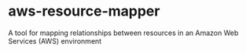# aws-resource-mapper

A tool for mapping relationships between resources in an Amazon Web Services (AWS) environment
